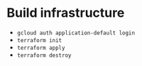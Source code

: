 # Build infrastructure

- `gcloud auth application-default login`
- `terraform init`
- `terraform apply`
- `terraform destroy`